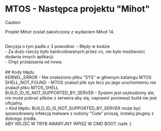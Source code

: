 # MTOS - Następca projektu "Mihot"
> [!CAUTION]
> Projekt Mihot został zakończony z wydaniem Mihot 14.
<br>
Decyzja o tym padła z 3 powodów:
- Błędy w kodzie
<br>
- Za dużo rzeczy było hardcodowanych przez co, nie było możliwości dodania innych aplikacji.
<br>
- Chęć przepisania od nowa.
<br>
<br>
## Kody błędu
<br>
KERNEL_ERROR - Nie znaleziono pliku "SYS" w głównym katalogu MTOS
<br>
SHELL_NOT_FOUND - MTOS znalazł plik sys lecz po jego uruchomieniu nie znalazł pliku MTOS_SHELL
<br>
BUILD_ID_IS_NOT_SUPPORTED_BY_SERVER - System jest uszkodzony ale, nie może pobrać plików z serwera aby się, naprawić ponieważ build nie jest oficjalny.
<br>
> Kod błędu: BUILD_ID_IS_NOT_SUPPORTED_BY_SERVER  może być spowodowany infekcją malware z rodziny "Cute" proszę, instaluj pluginy z dobrego źródła.
<br>
ABY WEJŚĆ W TRYB AWARYJNY WPISZ W CMD BOOT /safe :)


